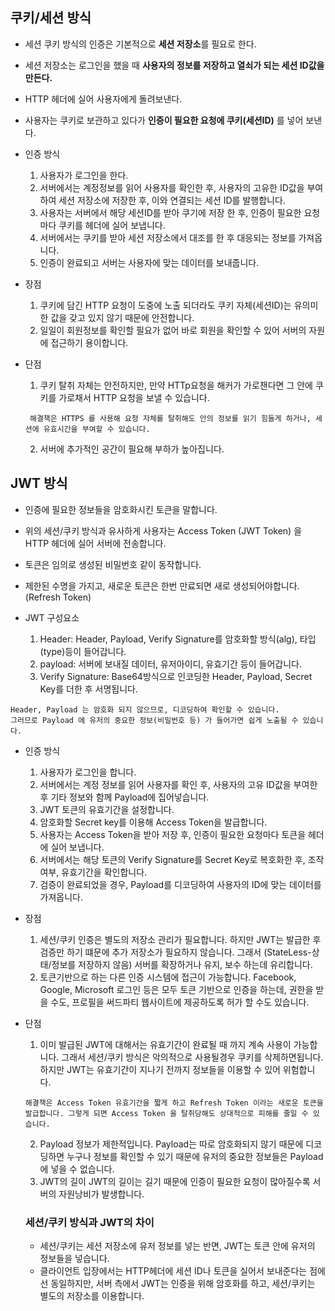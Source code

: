 ## 쿠키/세션 방식
- 세션 쿠키 방식의 인증은 기본적으로 **세션 저장소**를 필요로 한다. 
- 세션 저장소는 로그인을 했을 때 **사용자의 정보를 저장하고 열쇠가 되는 세션 ID값을 만든다.**
- HTTP 헤더에 실어 사용자에게 돌려보낸다. 
- 사용자는 쿠키로 보관하고 있다가 **인증이 필요한 요청에 쿠키(세션ID)** 를 넣어 보낸다. 

- 인증 방식

  1. 사용자가 로그인을 한다.
  2. 서버에서는 계정정보를 읽어 사용자를 확인한 후, 사용자의 고유한 ID값을 부여하여 세션 저장소에 저장한 후, 이와 연결되는 세션 ID를 발행합니다.
  3. 사용자는 서버에서 해당 세션ID를 받아 쿠기에 저장 한 후, 인증이 필요한 요청마다 쿠키를 헤더에 실어 보냅니다.
  4. 서버에서는 쿠키를 받아 세션 저장소에서 대조를 한 후 대응되는 정보를 가져옵니다.
  5. 인증이 완료되고 서버는 사용자에 맞는 데이터를 보내줍니다.

- 장점
  1. 쿠키에 담긴 HTTP 요청이 도중에 노출 되더라도 쿠키 자체(세션ID)는 유의미한 값을 갖고 있지 않기 때문에 안전합니다.
  2. 일일이 회원정보를 확인할 필요가 없어 바로 회원을 확인할 수 있어 서버의 자원에 접근하기 용이합니다.

- 단점
  1. 쿠키 탈취 자체는 안전하지만, 만약 HTTp요청을 해커가 가로챈다면 그 안에 쿠키를 가로채서 HTTP 요청을 보낼 수 있습니다.

  ``` 해결책은 HTTPS 를 사용해 요청 자체를 탈취해도 안의 정보를 읽기 힘들게 하거나, 세션에 유효시간을 부여할 수 있습니다.```
  
  2. 서버에 추가적인 공간이 필요해 부하가 높아집니다.

## JWT 방식
- 인증에 필요한 정보들을 암호화시킨 토큰을 말합니다.
- 위의 세션/쿠키 방식과 유사하게 사용자는 Access Token (JWT Token) 을 HTTP 헤더에 실어 서버에 전송합니다.
- 토큰은 임의로 생성된 비밀번호 같이 동작합니다.
- 제한된 수명을 가지고, 새로운 토큰은 한번 만료되면 새로 생성되어야합니다.(Refresh Token)

- JWT 구성요소
  1. Header: Header, Payload, Verify Signature를 암호화할 방식(alg), 타입(type)등이 들어갑니다.
  2. payload: 서버에 보내질 데이터, 유저아이디, 유효기간 등이 들어갑니다.
  3. Verify Signature: Base64방식으로 인코딩한 Header, Payload, Secret Key를 더한 후 서명됩니다.

``` 
Header, Payload 는 암호화 되지 않으므로, 디코딩하여 확인할 수 있습니다. 
그러므로 Payload 에 유저의 중요한 정보(비밀번호 등) 가 들어가면 쉽게 노출될 수 있습니다.
```

- 인증 방식
  1. 사용자가 로그인을 합니다.
  2. 서버에서는 계정 정보를 읽어 사용자를 확인 후, 사용자의 고유 ID값을 부여한 후 기타 정보와 함께 Payload에 집어넣습니다.
  3. JWT 토큰의 유효기간을 설정합니다.
  4. 암호화할 Secret key를 이용해 Access Token을 발급합니다.
  5. 사용자는 Access Token을 받아 저장 후, 인증이 필요한 요청마다 토큰을 헤더에 실어 보냅니다.
  6. 서버에서는 해당 토큰의 Verify Signature를 Secret Key로 복호화한 후, 조작여부, 유효기간을 확인합니다.
  7. 검증이 완료되었을 경우, Payload를 디코딩하여 사용자의 ID에 맞는 데이터를 가져옵니다.

- 장점
  1. 세션/쿠키 인증은 별도의 저장소 관리가 필요합니다. 하지만 JWT는 발급한 후 검증만 하기 떄문에 추가 저장소가 필요하지 않습니다.
  그래서 (StateLess-상태/정보를 저장하지 않음) 서버를 확장하거나 유지, 보수 하는데 유리합니다.
  2. 토큰기반으로 하는 다른 인증 시스템에 접근이 가능합니다.
  Facebook, Google, Microsoft 로그인 등은 모두 토큰 기반으로 인증을 하는데, 권한을 받을 수도, 프로필을 써드파티 웹사이트에 제공하도록 허가 할 수도 있습니다.
  
- 단점
  1. 이미 발급된 JWT에 대해서는 유효기간이 완료될 때 까지 계속 사용이 가능합니다.
  그래서 세션/쿠키 방식은 악의적으로 사용될경우 쿠키를 삭제하면됩니다. 하지만 JWT는 유효기간이 지나기 전까지 정보들을 이용할 수 있어 위험합니다.
  
  ``` 해결책은 Access Token 유효기간을 짧게 하고 Refresh Token 이라는 새로운 토큰을 발급합니다. 그렇게 되면 Access Token 을 탈취당해도 상대적으로 피해를 줄일 수 있습니다. ```
  
  2. Payload 정보가 제한적입니다.
  Payload는 따로 암호화되지 않기 때문에 디코딩하면 누구나 정보를 확인할 수 있기 때문에 유저의 중요한 정보들은 Payload에 넣을 수 없습니다.
  3. JWT의 길이
  JWT의 길이는 길기 때문에 인증이 필요한 요청이 많아질수록 서버의 자원낭비가 발생합니다.
  
  
  ### 세션/쿠키 방식과 JWT의 차이
  - 세션/쿠키는 세션 저장소에 유저 정보를 넣는 반면, JWT는 토큰 안에 유저의 정보들을 넣습니다.
  - 클라이언트 입장에서는 HTTP헤더에 세션 ID나 토큰을 실어서 보내준다는 점에선 동일하지만, 서버 측에서 JWT는 인증을 위해 암호화를 하고, 세션/쿠키는 별도의 저장소를 이용합니다.
  
